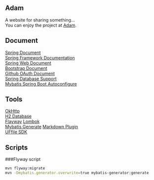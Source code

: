 ## Adam
A website for sharing something...  
You can enjoy the project at [Adam](http://103.14.34.148:8080/).

## Document
[Spring Document](https://spring.io/guides)     
[Spring Framework Documentation](https://docs.spring.io/spring/docs/5.0.3.RELEASE/spring-framework-reference/index.html)    
[Spring Web Document](https://spring.io/guides/gs/serving-web-content/)    
[Bootstrap Document](https://v3.bootcss.com/getting-started/)   
[Github OAuth Document](https://developer.github.com/apps/building-oauth-apps/)      
[Spring Database Support](https://docs.spring.io/spring-boot/docs/2.0.0.RC1/reference/htmlsingle/#boot-features-embedded-database-support)  
[Mybatis Spring Boot Autoconfigure](http://www.mybatis.org/spring-boot-starter/mybatis-spring-boot-autoconfigure/)  

## Tools
[OkHttp](https://square.github.io/okhttp/)   
[H2 Database](https://www.h2database.com/html/main.html)  
[Flayway](https://flywaydb.org/getstarted/)
[Lombok](https://www.projectlombok.org/)    
[Mybatis Generate](http://www.mybatis.org/generator/)
[Markdown Plugin](http://editor.md.ipandao.com/)  
[UFfile SDK](https://github.com/ucloud/ufile-sdk-java)  

## Scripts

###Flyway script
```bash
mvn flyway:migrate
mvn -Dmybatis.generator.overwrite=true mybatis-generator:generate
```
